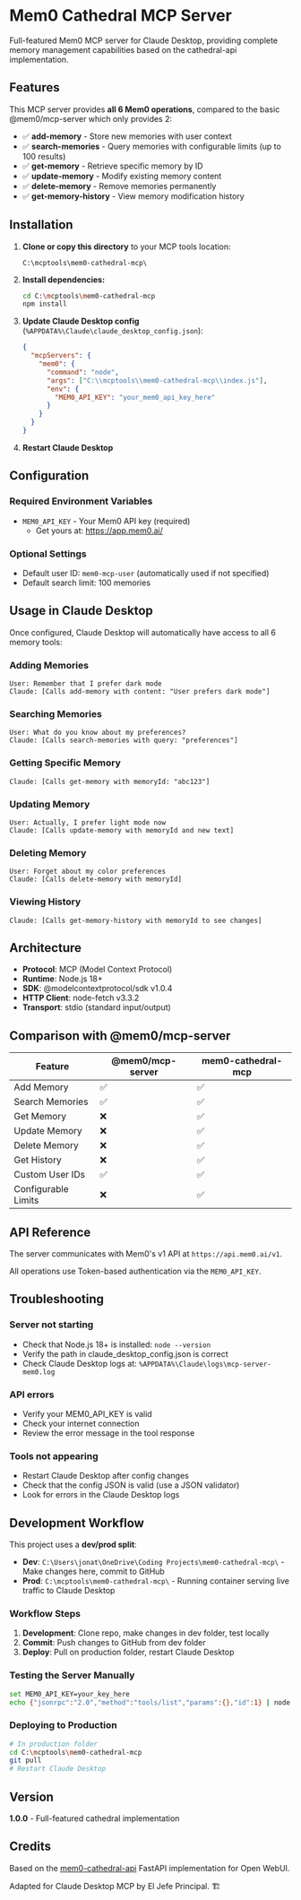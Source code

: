 # Mem0 Cathedral MCP Server

Full-featured Mem0 MCP server for Claude Desktop, providing complete memory management capabilities based on the cathedral-api implementation.

## Features

This MCP server provides **all 6 Mem0 operations**, compared to the basic @mem0/mcp-server which only provides 2:

- ✅ **add-memory** - Store new memories with user context
- ✅ **search-memories** - Query memories with configurable limits (up to 100 results)
- ✅ **get-memory** - Retrieve specific memory by ID
- ✅ **update-memory** - Modify existing memory content
- ✅ **delete-memory** - Remove memories permanently
- ✅ **get-memory-history** - View memory modification history

## Installation

1. **Clone or copy this directory** to your MCP tools location:
   ```
   C:\mcptools\mem0-cathedral-mcp\
   ```

2. **Install dependencies:**
   ```bash
   cd C:\mcptools\mem0-cathedral-mcp
   npm install
   ```

3. **Update Claude Desktop config** (`%APPDATA%\Claude\claude_desktop_config.json`):
   ```json
   {
     "mcpServers": {
       "mem0": {
         "command": "node",
         "args": ["C:\\mcptools\\mem0-cathedral-mcp\\index.js"],
         "env": {
           "MEM0_API_KEY": "your_mem0_api_key_here"
         }
       }
     }
   }
   ```

4. **Restart Claude Desktop**

## Configuration

### Required Environment Variables

- `MEM0_API_KEY` - Your Mem0 API key (required)
  - Get yours at: https://app.mem0.ai/

### Optional Settings

- Default user ID: `mem0-mcp-user` (automatically used if not specified)
- Default search limit: 100 memories

## Usage in Claude Desktop

Once configured, Claude Desktop will automatically have access to all 6 memory tools:

### Adding Memories
```
User: Remember that I prefer dark mode
Claude: [Calls add-memory with content: "User prefers dark mode"]
```

### Searching Memories
```
User: What do you know about my preferences?
Claude: [Calls search-memories with query: "preferences"]
```

### Getting Specific Memory
```
Claude: [Calls get-memory with memoryId: "abc123"]
```

### Updating Memory
```
User: Actually, I prefer light mode now
Claude: [Calls update-memory with memoryId and new text]
```

### Deleting Memory
```
User: Forget about my color preferences
Claude: [Calls delete-memory with memoryId]
```

### Viewing History
```
Claude: [Calls get-memory-history with memoryId to see changes]
```

## Architecture

- **Protocol**: MCP (Model Context Protocol)
- **Runtime**: Node.js 18+
- **SDK**: @modelcontextprotocol/sdk v1.0.4
- **HTTP Client**: node-fetch v3.3.2
- **Transport**: stdio (standard input/output)

## Comparison with @mem0/mcp-server

| Feature | @mem0/mcp-server | mem0-cathedral-mcp |
|---------|-----------------|-------------------|
| Add Memory | ✅ | ✅ |
| Search Memories | ✅ | ✅ |
| Get Memory | ❌ | ✅ |
| Update Memory | ❌ | ✅ |
| Delete Memory | ❌ | ✅ |
| Get History | ❌ | ✅ |
| Custom User IDs | ✅ | ✅ |
| Configurable Limits | ❌ | ✅ |

## API Reference

The server communicates with Mem0's v1 API at `https://api.mem0.ai/v1`.

All operations use Token-based authentication via the `MEM0_API_KEY`.

## Troubleshooting

### Server not starting
- Check that Node.js 18+ is installed: `node --version`
- Verify the path in claude_desktop_config.json is correct
- Check Claude Desktop logs at: `%APPDATA%\Claude\logs\mcp-server-mem0.log`

### API errors
- Verify your MEM0_API_KEY is valid
- Check your internet connection
- Review the error message in the tool response

### Tools not appearing
- Restart Claude Desktop after config changes
- Check that the config JSON is valid (use a JSON validator)
- Look for errors in the Claude Desktop logs

## Development Workflow

This project uses a **dev/prod split**:

- **Dev**: `C:\Users\jonat\OneDrive\Coding Projects\mem0-cathedral-mcp\` - Make changes here, commit to GitHub
- **Prod**: `C:\mcptools\mem0-cathedral-mcp\` - Running container serving live traffic to Claude Desktop

### Workflow Steps

1. **Development**: Clone repo, make changes in dev folder, test locally
2. **Commit**: Push changes to GitHub from dev folder
3. **Deploy**: Pull on production folder, restart Claude Desktop

### Testing the Server Manually

```bash
set MEM0_API_KEY=your_key_here
echo {"jsonrpc":"2.0","method":"tools/list","params":{},"id":1} | node index.js
```

### Deploying to Production

```bash
# In production folder
cd C:\mcptools\mem0-cathedral-mcp
git pull
# Restart Claude Desktop
```

## Version

**1.0.0** - Full-featured cathedral implementation

## Credits

Based on the [mem0-cathedral-api](https://github.com/1818TusculumSt/mem0-cathedral-api) FastAPI implementation for Open WebUI.

Adapted for Claude Desktop MCP by El Jefe Principal. 🏗️
